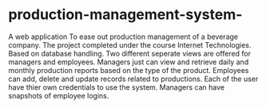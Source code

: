 # production-management-system-
A web application 
To ease out production management of a beverage company.
The project completed under the course Internet Technologies.
Based on database handling.
Two different  seperate views are offered for managers and employees.
Managers just can view and retrieve daily and monthly production reports based on the type of the product.
Employees can add, delete and update records related to productions.
Each of the user have thier own credentials to use the system.
Managers can have snapshots of employee logins.
